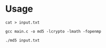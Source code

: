 # Usage
```cat > input.txt```

```gcc main.c -o md5 -lcrypto -lmath -fopenmp```

```./md5 input.txt```

